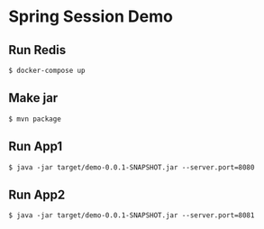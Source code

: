 # Spring Session Demo

## Run Redis

``` console
$ docker-compose up
```

## Make jar

```
$ mvn package
```

## Run App1

```
$ java -jar target/demo-0.0.1-SNAPSHOT.jar --server.port=8080
```

## Run App2

```
$ java -jar target/demo-0.0.1-SNAPSHOT.jar --server.port=8081
```